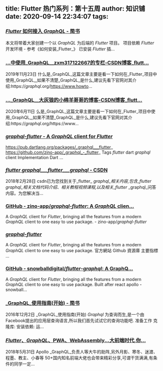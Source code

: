 
title: Flutter 热门系列：第十五周
author: 知识铺
date: 2020-09-14 22:34:07
tags: 
---
  
### [_Flutter_ 如何接入 _GraphQL_ - 简书](https://zshipu.com/t?url=https://www.jianshu.com/p/f1a110f738df)

 本文将带着大家创建一个以 _GraphQL_ 为后端的 _Flutter_ 项目。 项目依赖 _Flutter_ 开发环境 - 参考《如何安装_Flutter_》 已安装 _Flutter_ 插...

### [...中使用_GraphQL__zxm317122667的专栏-CSDN博客_flutt...](https://zshipu.com/t?url=https://blog.csdn.net/zxm317122667/article/details/103216918)

 2019年11月23日 什么是_GraphQL_这篇文章主要是看一下如何在_Flutter_项目中使用_GraphQL_,如果不清楚_GraphQL_是什么,建议先看下官网对其介绍:https://_graphql_.org/https://www.howto...

### [..._GraphQL__大灰狼的小绵羊哥哥的博客-CSDN博客_flutt...](https://zshipu.com/t?url=https://blog.csdn.net/sinat_17775997/article/details/106680857)

 2020年6月11日 么是_GraphQL_这篇文章主要是看一下如何在_Flutter_项目中使用_GraphQL_,如果不清楚_GraphQL_是什么,建议先看下官网对其介绍:https://_graphql_.org/https://www...

### [_graphql_-_flutter_ - A _GraphQL_ client for _Flutter_](https://zshipu.com/t?url=https://www.findbestopensource.com/product/zino-app-graphql-flutter)

 https://pub.dartlang.org/packages/_graphql___flutter_ https://github.com/zino-app/_graphql_-_flutter_ Tags _flutter_ dart _graphql_ client Implementation Dart ...

### [_flutter_ _graphql___flutter___graphql_ - CSDN](https://zshipu.com/t?url=https://www.csdn.net/gather_28/MtjaIgxsNTQ1MTYtYmxvZwO0O0OO0O0O.html)

 2018年2月28日 csdn已为您找到关于_flutter_ _graphql_相关内容,包含_flutter_ _graphql_相关文档代码介绍、相关教程视频课程,以及相关_flutter_ _graphql_问答内容。为您解决当...

### [GitHub - zino-app/_graphql_-_flutter_: A _GraphQL_ clien...](https://zshipu.com/t?url=https://github.com/zino-app/graphql-flutter)

 A _GraphQL_ client for _Flutter_, bringing all the features from a modern _GraphQL_ client to one easy to use package. - zino-app/_graphql_-_flutter_

### [_graphql_-_flutter_](https://zshipu.com/t?url=https://www.worldlink.com.cn/zh_tw/osdir/graphql-flutter.html)

 A _GraphQL_ client for _Flutter_, bringing all the features from a modern _GraphQL_ client to one easy to use package. 官方網站 Github 資源庫 主要指標 ...

### [GitHub - snowballdigital/_flutter_-_graphql_: A GraphQ...](https://zshipu.com/t?url=https://github.com/snowballdigital/flutter-graphql)

 A _GraphQL_ client for _Flutter_, bringing all the features from a modern _GraphQL_ client to one easy to use package. Built after react apollo - snowball...

### [_GraphQL_使用指南(开始) - 简书](https://zshipu.com/t?url=https://www.jianshu.com/p/fa0bb2ae7308)

 2016年12月2日 _GraphQL_使用指南(开始) _Graphql_ 为查询而生,是一个由Facebook提出的应用层查询语言,所以我们首先试试它的查询功能吧. 准备工作 克隆库: 安装依赖: 运...

### [_Flutter_、_GraphQL_、PWA、WebAssembly...大前端时代,你...](https://zshipu.com/t?url=https://www.sohu.com/a/233519613_355140)

 2018年5月31日 Apollo _GraphQL_负责人等大牛的助阵,另外月影、寒冬、迷渡、程墨、教主、小春等 50+国内知名前端大佬也会带来精彩分享,可谓干货满满,有条件的同学一定...
